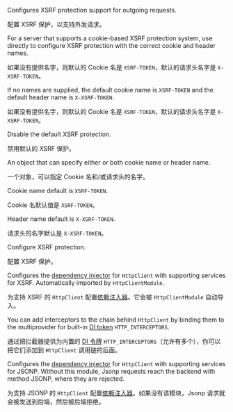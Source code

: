 Configures XSRF protection support for outgoing requests.

配置 XSRF 保护，以支持外发请求。

For a server that supports a cookie-based XSRF protection system,
use directly to configure XSRF protection with the correct
cookie and header names.

如果没有提供名字，则默认的 Cookie 名是 `XSRF-TOKEN`，默认的请求头名字是 `X-XSRF-TOKEN`。

If no names are supplied, the default cookie name is `XSRF-TOKEN`
and the default header name is `X-XSRF-TOKEN`.

如果没有提供名字，则默认的 Cookie 名是 `XSRF-TOKEN`，默认的请求头名字是 `X-XSRF-TOKEN`。

Disable the default XSRF protection.

禁用默认的 XSRF 保护。

An object that can specify either or both
cookie name or header name.

一个对象，可以指定 Cookie 名和/或请求头的名字。

Cookie name default is `XSRF-TOKEN`.

Cookie 名默认值是 `XSRF-TOKEN`。

Header name default is `X-XSRF-TOKEN`.

请求头的名字默认是 `X-XSRF-TOKEN`。

Configure XSRF protection.

配置 XSRF 保护。

Configures the [dependency injector](guide/glossary#injector) for `HttpClient`
with supporting services for XSRF. Automatically imported by `HttpClientModule`.

为支持 XSRF 的 `HttpClient` 配置[依赖注入器](guide/glossary#injector)。它会被 `HttpClientModule` 自动导入。

You can add interceptors to the chain behind `HttpClient` by binding them to the
multiprovider for built-in [DI token](guide/glossary#di-token) `HTTP_INTERCEPTORS`.

通过把拦截器提供为内置的 [DI 令牌](guide/glossary#di-token) `HTTP_INTERCEPTORS`（允许有多个），你可以把它们添加到 `HttpClient` 调用链的后面。

Configures the [dependency injector](guide/glossary#injector) for `HttpClient`
with supporting services for JSONP.
Without this module, Jsonp requests reach the backend
with method JSONP, where they are rejected.

为支持 JSONP 的 `HttpClient` 配置[依赖注入器](guide/glossary#injector)。如果没有该模块，Jsonp 请求就会被发送到后端，然后被后端拒绝。